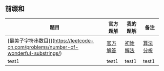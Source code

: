 ## 前缀和


| 题目 | 官方题解 | 我的题解 | 备注 |
| --- | ---- | ---- | ---- |
| [最美子字符串数目]](https://leetcode-cn.com/problems/number-of-wonderful-substrings/) | [官方解答](https://leetcode-cn.com/problems/number-of-wonderful-substrings/solution/zui-mei-zi-zi-fu-chuan-de-shu-mu-by-leet-2j7g/) | [初始解法](nothing) | [算法分析](../leetcode/1915-最美子字符串的数目.md) |
| test1  | test1 |test1 | test1 |